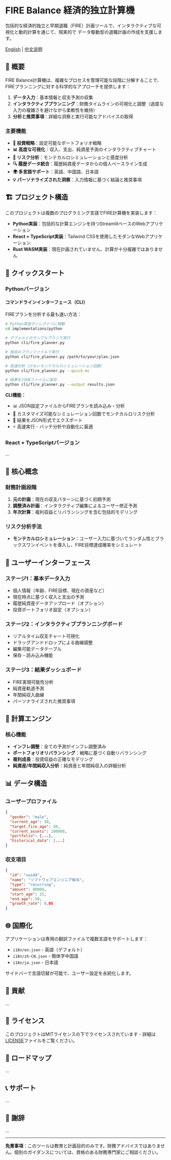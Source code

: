 # FIRE Balance 経済的独立計算機

包括的な経済的独立と早期退職（FIRE）計画ツールで、インタラクティブな可視化と動的計算を通じて、現実的で データ駆動型の退職計画の作成を支援します。

[English](README.md) | [中文说明](README_zh.md)

## 🎯 概要

FIRE Balance計算機は、複雑なプロセスを管理可能な段階に分解することで、FIREプランニングに対する科学的なアプローチを提供します：

1. **データ入力**：基本情報と収支予測の収集
2. **インタラクティブプランニング**：財務タイムラインの可視化と調整（過度な入力の複雑さを避けながら柔軟性を維持）
3. **分析と推奨事項**：詳細な洞察と実行可能なアドバイスの取得

### 主要機能

- **🔄 投資戦略**：設定可能なポートフォリオ戦略
- **📊 高度な可視化**：収入、支出、純資産予測のインタラクティブチャート
- **🎲 リスク分析**：モンテカルロシミュレーションと感度分析
- **🔍 履歴データ統合**：履歴純資産データからの個人ベースライン生成
- **🌍 多言語サポート**：英語、中国語、日本語
- **💡 パーソナライズされた洞察**：入力情報に基づく結論と推奨事項

## 🏗️ プロジェクト構造

このプロジェクトは複数のプログラミング言語でFIRE計算機を実装します：

- **Python実装**：包括的な計算エンジンを持つStreamlitベースのWebアプリケーション
- **React + TypeScript実装**：Tailwind CSSを使用したモダンなWebアプリケーション
- **Rust WASM実装**：現在計画されていません、計算が十分複雑ではありません

## 🚀 クイックスタート

### Pythonバージョン

#### コマンドラインインターフェース（CLI）

FIREプランを分析する最も速い方法：

```bash
# Python実装ディレクトリに移動
cd implementations/python

# デフォルトのサンプルプランで実行
python cli/fire_planner.py

# 独自のプランファイルで実行
python cli/fire_planner.py /path/to/your/plan.json

# 高速分析（少ないモンテカルロシミュレーション回数）
python cli/fire_planner.py --quick-mc

# 結果をJSONファイルに保存
python cli/fire_planner.py --output results.json
```

**CLI機能：**
- 📊 JSON設定ファイルからFIREプランを読み込み・分析
- 🎲 カスタマイズ可能なシミュレーション回数でモンテカルロリスク分析
- 💾 結果をJSON形式でエクスポート
- ⚡ 高速実行 - バッチ分析や自動化に最適

### React + TypeScriptバージョン

...

## 📖 核心概念

### 財務計画段階

1. **元の計画**：現在の収支パターンに基づく初期予測
2. **調整済み計画**：インタラクティブ編集によるユーザー修正予測
3. **年次計算**：複利収益とリバランシングを含む包括的モデリング

### リスク分析手法

- **モンテカルロシミュレーション**：ユーザー入力に基づいてランダム性とブラックスワンイベントを導入し、FIRE目標達成確率をシミュレート

## 🎨 ユーザーインターフェース

### ステージ1：基本データ入力
- 個人情報（年齢、FIRE目標、現在の資産など）
- 現在時点に基づく収入と支出の予測
- 履歴純資産データアップロード（オプション）
- 投資ポートフォリオ設定（オプション）

### ステージ2：インタラクティブプランニングボード
- リアルタイム収支チャート可視化
- ドラッグアンドドロップによる曲線調整
- 編集可能データテーブル
- 保存・読み込み機能

### ステージ3：結果ダッシュボード
- FIRE実現可能性分析
- 純資産軌道予測
- 年間純収入曲線
- パーソナライズされた推奨事項

## 🧮 計算エンジン

### 核心機能

- **インフレ調整**：全ての予測がインフレ調整済み
- **ポートフォリオリバランシング**：戦略に基づく自動リバランシング
- **複利成長**：投資収益の正確なモデリング
- **純資産/年間純収入分析**：純資産と年間純収入の詳細分析

## 📊 データ構造

### ユーザープロファイル
```json
{
  "gender": "male",
  "current_age": 30,
  "target_fire_age": 50,
  "current_assets": 100000,
  "portfolio": {...},
  "historical_data": [...]
}
```

### 収支項目
```json
{
  "id": "uuid4",
  "name": "ソフトウェアエンジニア給与",
  "type": "recurring",
  "amount": 80000,
  "start_age": 25,
  "end_age": 50,
  "growth_rate": 0.05
}
```

## 🌐 国際化

アプリケーションは専用の翻訳ファイルで複数言語をサポートします：

- `i18n/en.json` - 英語（デフォルト）
- `i18n/zh-CN.json` - 簡体字中国語
- `i18n/ja.json` - 日本語

サイドバーで言語切替が可能で、ユーザー設定を永続化します。

## 🤝 貢献

...

## 📄 ライセンス

このプロジェクトはMITライセンスの下でライセンスされています - 詳細は[LICENSE](LICENSE)ファイルをご覧ください。

## 🔮 ロードマップ

...

## 📞 サポート

...

## 🙏 謝辞

...

---

**免責事項**：このツールは教育と計画目的のみです。財務アドバイスではありません。個別のガイダンスについては、資格のある財務専門家にご相談ください。
